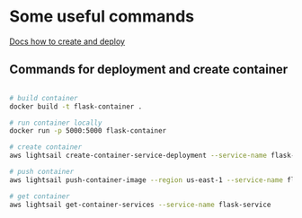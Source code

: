 # Some useful commands

[Docs how to create and deploy](https://aws.amazon.com/getting-started/hands-on/serve-a-flask-app/)

## Commands for deployment and create container

```bash

# build container
docker build -t flask-container .

# run container locally
docker run -p 5000:5000 flask-container 

# create container
aws lightsail create-container-service-deployment --service-name flask-service --containers file://containers.json --public-endpoint file://public-endpoint.json

# push container
aws lightsail push-container-image --region us-east-1 --service-name flask-service --label flask --image flask-container:latest

# get container
aws lightsail get-container-services --service-name flask-service

```